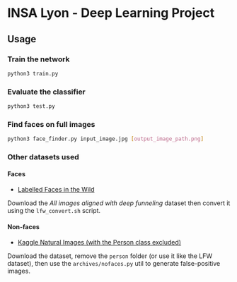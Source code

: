 # INSA Lyon - Deep Learning Project

## Usage

### Train the network

```sh
python3 train.py
```

### Evaluate the classifier

```sh
python3 test.py
```

### Find faces on full images

```sh
python3 face_finder.py input_image.jpg [output_image_path.png]
```

### Other datasets used

#### Faces

-   [Labelled Faces in the Wild](http://vis-www.cs.umass.edu/lfw/#download)

Download the _All images aligned with deep funneling_ dataset then convert it using the `lfw_convert.sh` script.

#### Non-faces

-   [Kaggle Natural Images (with the Person class excluded)](https://www.kaggle.com/prasunroy/natural-images)

Download the dataset, remove the `person` folder (or use it like the LFW dataset), then use the `archives/nofaces.py` util to generate false-positive images.
